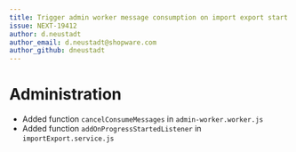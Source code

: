 ```yaml
---
title: Trigger admin worker message consumption on import export start
issue: NEXT-19412
author: d.neustadt
author_email: d.neustadt@shopware.com
author_github: dneustadt
---
```

# Administration
* Added function `cancelConsumeMessages` in `admin-worker.worker.js`
* Added function `addOnProgressStartedListener` in `importExport.service.js`
